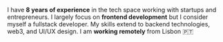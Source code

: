 I have **8 years of experience** in the tech space working with startups and entrepreneurs. I largely focus on **frontend development** but I consider myself a fullstack developer. My skills extend to backend technologies, web3, and UI/UX design. I am **working remotely** from Lisbon 🇵🇹
